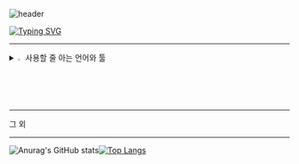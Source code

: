 ![header](https://capsule-render.vercel.app/api?type=waving&color=6994CDEE&text=&animation=twinkling&height=80)

[![Typing SVG](https://readme-typing-svg.demolab.com?font=Alkatra&weight=500&size=45&duration=4000&pause=3&color=6994CDEE&center=false&vCenter=false&multiline=true&repeat=true&width=1000&height=100&lines=Welcome+to+Yebin's+GitHub!👋)](https://git.io/typing-svg)
 
<div align="left">
 
 ---

 <details>
<summary>
  <img src="https://raw.githubusercontent.com/Tarikul-Islam-Anik/Animated-Fluent-Emojis/master/Emojis/Hand%20gestures/Eyes.png" alt="Eyes" width="2%" /> 사용할 줄 아는 언어와 툴
</summary>
   <br>
  
![c#](https://img.shields.io/badge/C%23-239120?style=for-the-badge&logo=c-sharp&logoColor=white)![C++](https://img.shields.io/badge/C%2B%2B-00599C?style=for-the-badge&logo=c%2B%2B&logoColor=white)![unity](https://img.shields.io/badge/Unity-100000?style=for-the-badge&logo=unity&logoColor=white)![vs](https://img.shields.io/badge/Visual_Studio-5C2D91?style=for-the-badge&logo=visual%20studio&logoColor=white)

</details>

---

그 외

---

![Anurag's GitHub stats](https://github-readme-stats.vercel.app/api?username=qls051&show_icons=true&theme=radical)[![Top Langs](https://github-readme-stats.vercel.app/api/top-langs/?username=qls051)](https://github.com/anuraghazra/github-readme-stats)
